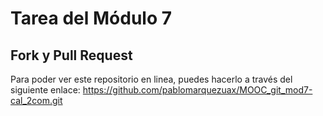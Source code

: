 # Tarea del Módulo 7

## Fork y Pull Request

Para poder ver este repositorio en linea, puedes hacerlo a través del siguiente enlace: https://github.com/pablomarquezuax/MOOC_git_mod7-cal_2com.git 

